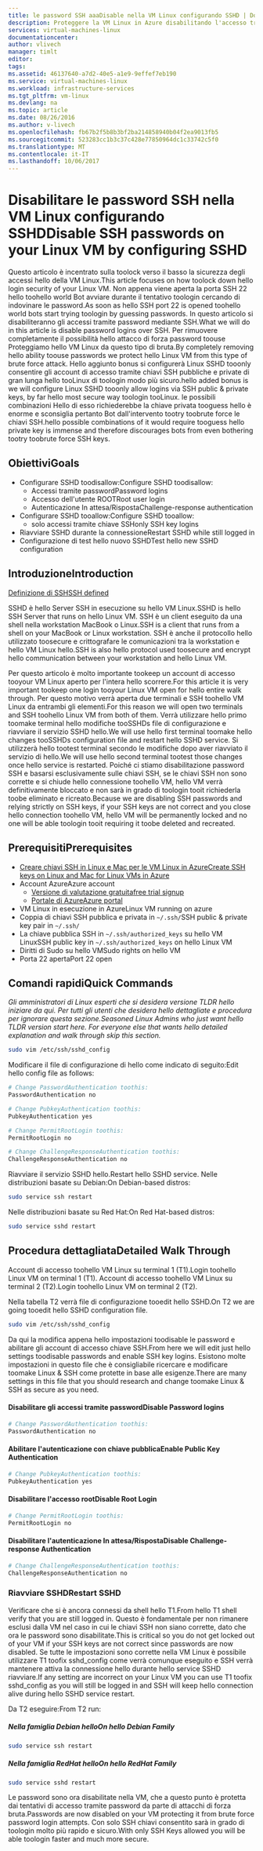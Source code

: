 ```yaml
---
title: le password SSH aaaDisable nella VM Linux configurando SSHD | Documenti Microsoft
description: Proteggere la VM Linux in Azure disabilitando l'accesso tramite password per SSH.
services: virtual-machines-linux
documentationcenter: 
author: vlivech
manager: timlt
editor: 
tags: 
ms.assetid: 46137640-a7d2-40e5-a1e9-9effef7eb190
ms.service: virtual-machines-linux
ms.workload: infrastructure-services
ms.tgt_pltfrm: vm-linux
ms.devlang: na
ms.topic: article
ms.date: 08/26/2016
ms.author: v-livech
ms.openlocfilehash: fb67b2f5b8b3bf2ba214858940b04f2ea9013fb5
ms.sourcegitcommit: 523283cc1b3c37c428e77850964dc1c33742c5f0
ms.translationtype: MT
ms.contentlocale: it-IT
ms.lasthandoff: 10/06/2017
---
```

# <a name="disable-ssh-passwords-on-your-linux-vm-by-configuring-sshd"></a><span data-ttu-id="894f7-103">Disabilitare le password SSH nella VM Linux configurando SSHD</span><span class="sxs-lookup"><span data-stu-id="894f7-103">Disable SSH passwords on your Linux VM by configuring SSHD</span></span>
<span data-ttu-id="894f7-104">Questo articolo è incentrato sulla toolock verso il basso la sicurezza degli accessi hello della VM Linux.</span><span class="sxs-lookup"><span data-stu-id="894f7-104">This article focuses on how toolock down hello login security of your Linux VM.</span></span>  <span data-ttu-id="894f7-105">Non appena viene aperta la porta SSH 22 hello toohello world Bot avviare durante il tentativo toologin cercando di indovinare le password.</span><span class="sxs-lookup"><span data-stu-id="894f7-105">As soon as hello SSH port 22 is opened toohello world bots start trying toologin by guessing passwords.</span></span>  <span data-ttu-id="894f7-106">In questo articolo si disabiliteranno gli accessi tramite password mediante SSH.</span><span class="sxs-lookup"><span data-stu-id="894f7-106">What we will do in this article is disable password logins over SSH.</span></span>  <span data-ttu-id="894f7-107">Per rimuovere completamente il possibilità hello attacco di forza password toouse Proteggiamo hello VM Linux da questo tipo di bruta.</span><span class="sxs-lookup"><span data-stu-id="894f7-107">By completely removing hello ability toouse passwords we protect hello Linux VM from this type of brute force attack.</span></span>  <span data-ttu-id="894f7-108">Hello aggiunto bonus si configurerà Linux SSHD tooonly consentire gli account di accesso tramite chiavi SSH pubbliche e private di gran lunga hello tooLinux di toologin modo più sicuro.</span><span class="sxs-lookup"><span data-stu-id="894f7-108">hello added bonus is we will configure Linux SSHD tooonly allow logins via SSH public & private keys, by far hello most secure way toologin tooLinux.</span></span>  <span data-ttu-id="894f7-109">le possibili combinazioni Hello di esso richiederebbe la chiave privata tooguess hello è enorme e sconsiglia pertanto Bot dall'intervento tootry toobrute force le chiavi SSH.</span><span class="sxs-lookup"><span data-stu-id="894f7-109">hello possible combinations of it would require tooguess hello private key is immense and therefore discourages bots from even bothering tootry toobrute force SSH keys.</span></span>

## <a name="goals"></a><span data-ttu-id="894f7-110">Obiettivi</span><span class="sxs-lookup"><span data-stu-id="894f7-110">Goals</span></span>
* <span data-ttu-id="894f7-111">Configurare SSHD toodisallow:</span><span class="sxs-lookup"><span data-stu-id="894f7-111">Configure SSHD toodisallow:</span></span>
  * <span data-ttu-id="894f7-112">Accessi tramite password</span><span class="sxs-lookup"><span data-stu-id="894f7-112">Password logins</span></span>
  * <span data-ttu-id="894f7-113">Accesso dell'utente ROOT</span><span class="sxs-lookup"><span data-stu-id="894f7-113">Root user login</span></span>
  * <span data-ttu-id="894f7-114">Autenticazione In attesa/Risposta</span><span class="sxs-lookup"><span data-stu-id="894f7-114">Challenge-response authentication</span></span>
* <span data-ttu-id="894f7-115">Configurare SSHD tooallow:</span><span class="sxs-lookup"><span data-stu-id="894f7-115">Configure SSHD tooallow:</span></span>
  * <span data-ttu-id="894f7-116">solo accessi tramite chiave SSH</span><span class="sxs-lookup"><span data-stu-id="894f7-116">only SSH key logins</span></span>
* <span data-ttu-id="894f7-117">Riavviare SSHD durante la connessione</span><span class="sxs-lookup"><span data-stu-id="894f7-117">Restart SSHD while still logged in</span></span>
* <span data-ttu-id="894f7-118">Configurazione di test hello nuovo SSHD</span><span class="sxs-lookup"><span data-stu-id="894f7-118">Test hello new SSHD configuration</span></span>

## <a name="introduction"></a><span data-ttu-id="894f7-119">Introduzione</span><span class="sxs-lookup"><span data-stu-id="894f7-119">Introduction</span></span>
[<span data-ttu-id="894f7-120">Definizione di SSH</span><span class="sxs-lookup"><span data-stu-id="894f7-120">SSH defined</span></span>](https://en.wikipedia.org/wiki/Secure_Shell)

<span data-ttu-id="894f7-121">SSHD è hello Server SSH in esecuzione su hello VM Linux.</span><span class="sxs-lookup"><span data-stu-id="894f7-121">SSHD is hello SSH Server that runs on hello Linux VM.</span></span>  <span data-ttu-id="894f7-122">SSH è un client eseguito da una shell nella workstation MacBook o Linux.</span><span class="sxs-lookup"><span data-stu-id="894f7-122">SSH is a client that runs from a shell on your MacBook or Linux workstation.</span></span>  <span data-ttu-id="894f7-123">SSH è anche il protocollo hello utilizzato toosecure e crittografare le comunicazioni tra la workstation e hello VM Linux hello.</span><span class="sxs-lookup"><span data-stu-id="894f7-123">SSH is also hello protocol used toosecure and encrypt hello communication between your workstation and hello Linux VM.</span></span>

<span data-ttu-id="894f7-124">Per questo articolo è molto importante tookeep un account di accesso tooyour VM Linux aperto per l'intera hello scorrere.</span><span class="sxs-lookup"><span data-stu-id="894f7-124">For this article it is very important tookeep one login tooyour Linux VM open for hello entire walk through.</span></span>  <span data-ttu-id="894f7-125">Per questo motivo verrà aperta due terminali e SSH toohello VM Linux da entrambi gli elementi.</span><span class="sxs-lookup"><span data-stu-id="894f7-125">For this reason we will open two terminals and SSH toohello Linux VM from both of them.</span></span>  <span data-ttu-id="894f7-126">Verrà utilizzare hello primo toomake terminal hello modifiche tooSSHDs file di configurazione e riavviare il servizio SSHD hello.</span><span class="sxs-lookup"><span data-stu-id="894f7-126">We will use hello first terminal toomake hello changes tooSSHDs configuration file and restart hello SSHD service.</span></span>  <span data-ttu-id="894f7-127">Si utilizzerà hello tootest terminal secondo le modifiche dopo aver riavviato il servizio di hello.</span><span class="sxs-lookup"><span data-stu-id="894f7-127">We will use hello second terminal tootest those changes once hello service is restarted.</span></span>  <span data-ttu-id="894f7-128">Poiché ci stiamo disabilitazione password SSH e basarsi esclusivamente sulle chiavi SSH, se le chiavi SSH non sono corrette e si chiude hello connessione toohello VM, hello VM verrà definitivamente bloccato e non sarà in grado di toologin tooit richiederla toobe eliminato e ricreato.</span><span class="sxs-lookup"><span data-stu-id="894f7-128">Because we are disabling SSH passwords and relying strictly on SSH keys, if your SSH keys are not correct and you close hello connection toohello VM, hello VM will be permanently locked and no one will be able toologin tooit requiring it toobe deleted and recreated.</span></span>

## <a name="prerequisites"></a><span data-ttu-id="894f7-129">Prerequisiti</span><span class="sxs-lookup"><span data-stu-id="894f7-129">Prerequisites</span></span>
* [<span data-ttu-id="894f7-130">Creare chiavi SSH in Linux e Mac per le VM Linux in Azure</span><span class="sxs-lookup"><span data-stu-id="894f7-130">Create SSH keys on Linux and Mac for Linux VMs in Azure</span></span>](mac-create-ssh-keys.md?toc=%2fazure%2fvirtual-machines%2flinux%2ftoc.json)
* <span data-ttu-id="894f7-131">Account Azure</span><span class="sxs-lookup"><span data-stu-id="894f7-131">Azure account</span></span>
  * [<span data-ttu-id="894f7-132">Versione di valutazione gratuita</span><span class="sxs-lookup"><span data-stu-id="894f7-132">free trial signup</span></span>](https://azure.microsoft.com/pricing/free-trial/)
  * [<span data-ttu-id="894f7-133">Portale di Azure</span><span class="sxs-lookup"><span data-stu-id="894f7-133">Azure portal</span></span>](http://portal.azure.com)
* <span data-ttu-id="894f7-134">VM Linux in esecuzione in Azure</span><span class="sxs-lookup"><span data-stu-id="894f7-134">Linux VM running on azure</span></span>
* <span data-ttu-id="894f7-135">Coppia di chiavi SSH pubblica e privata in `~/.ssh/`</span><span class="sxs-lookup"><span data-stu-id="894f7-135">SSH public & private key pair in `~/.ssh/`</span></span>
* <span data-ttu-id="894f7-136">La chiave pubblica SSH in `~/.ssh/authorized_keys` su hello VM Linux</span><span class="sxs-lookup"><span data-stu-id="894f7-136">SSH public key in `~/.ssh/authorized_keys` on hello Linux VM</span></span>
* <span data-ttu-id="894f7-137">Diritti di Sudo su hello VM</span><span class="sxs-lookup"><span data-stu-id="894f7-137">Sudo rights on hello VM</span></span>
* <span data-ttu-id="894f7-138">Porta 22 aperta</span><span class="sxs-lookup"><span data-stu-id="894f7-138">Port 22 open</span></span>

## <a name="quick-commands"></a><span data-ttu-id="894f7-139">Comandi rapidi</span><span class="sxs-lookup"><span data-stu-id="894f7-139">Quick Commands</span></span>
<span data-ttu-id="894f7-140">*Gli amministratori di Linux esperti che si desidera versione TLDR hello iniziare da qui.  Per tutti gli utenti che desidera hello dettagliate e procedura per ignorare questa sezione.*</span><span class="sxs-lookup"><span data-stu-id="894f7-140">*Seasoned Linux Admins who just want hello TLDR version start here.  For everyone else that wants hello detailed explanation and walk through skip this section.*</span></span>

```bash
sudo vim /etc/ssh/sshd_config
```

<span data-ttu-id="894f7-141">Modificare il file di configurazione di hello come indicato di seguito:</span><span class="sxs-lookup"><span data-stu-id="894f7-141">Edit hello config file as follows:</span></span>

```sh
# Change PasswordAuthentication toothis:
PasswordAuthentication no

# Change PubkeyAuthentication toothis:
PubkeyAuthentication yes

# Change PermitRootLogin toothis:
PermitRootLogin no

# Change ChallengeResponseAuthentication toothis:
ChallengeResponseAuthentication no
```

<span data-ttu-id="894f7-142">Riavviare il servizio SSHD hello.</span><span class="sxs-lookup"><span data-stu-id="894f7-142">Restart hello SSHD service.</span></span> <span data-ttu-id="894f7-143">Nelle distribuzioni basate su Debian:</span><span class="sxs-lookup"><span data-stu-id="894f7-143">On Debian-based distros:</span></span>

```bash
sudo service ssh restart
```

<span data-ttu-id="894f7-144">Nelle distribuzioni basate su Red Hat:</span><span class="sxs-lookup"><span data-stu-id="894f7-144">On Red Hat-based distros:</span></span>

```bash
sudo service sshd restart
```

## <a name="detailed-walk-through"></a><span data-ttu-id="894f7-145">Procedura dettagliata</span><span class="sxs-lookup"><span data-stu-id="894f7-145">Detailed Walk Through</span></span>
<span data-ttu-id="894f7-146">Account di accesso toohello VM Linux su terminal 1 (T1).</span><span class="sxs-lookup"><span data-stu-id="894f7-146">Login toohello Linux VM on terminal 1 (T1).</span></span>  <span data-ttu-id="894f7-147">Account di accesso toohello VM Linux su terminal 2 (T2).</span><span class="sxs-lookup"><span data-stu-id="894f7-147">Login toohello Linux VM on terminal 2 (T2).</span></span>

<span data-ttu-id="894f7-148">Nella tabella T2 verrà file di configurazione tooedit hello SSHD.</span><span class="sxs-lookup"><span data-stu-id="894f7-148">On T2 we are going tooedit hello SSHD configuration file.</span></span>  

```bash
sudo vim /etc/ssh/sshd_config
```

<span data-ttu-id="894f7-149">Da qui la modifica appena hello impostazioni toodisable le password e abilitare gli account di accesso chiave SSH.</span><span class="sxs-lookup"><span data-stu-id="894f7-149">From here we will edit just hello settings toodisable passwords and enable SSH key logins.</span></span>  <span data-ttu-id="894f7-150">Esistono molte impostazioni in questo file che è consigliabile ricercare e modificare toomake Linux & SSH come protette in base alle esigenze.</span><span class="sxs-lookup"><span data-stu-id="894f7-150">There are many settings in this file that you should research and change toomake Linux & SSH as secure as you need.</span></span>

#### <a name="disable-password-logins"></a><span data-ttu-id="894f7-151">Disabilitare gli accessi tramite password</span><span class="sxs-lookup"><span data-stu-id="894f7-151">Disable Password logins</span></span>

```sh
# Change PasswordAuthentication toothis:
PasswordAuthentication no
```

#### <a name="enable-public-key-authentication"></a><span data-ttu-id="894f7-152">Abilitare l'autenticazione con chiave pubblica</span><span class="sxs-lookup"><span data-stu-id="894f7-152">Enable Public Key Authentication</span></span>

```sh
# Change PubkeyAuthentication toothis:
PubkeyAuthentication yes
```

#### <a name="disable-root-login"></a><span data-ttu-id="894f7-153">Disabilitare l'accesso root</span><span class="sxs-lookup"><span data-stu-id="894f7-153">Disable Root Login</span></span>

```sh
# Change PermitRootLogin toothis:
PermitRootLogin no
```

#### <a name="disable-challenge-response-authentication"></a><span data-ttu-id="894f7-154">Disabilitare l'autenticazione In attesa/Risposta</span><span class="sxs-lookup"><span data-stu-id="894f7-154">Disable Challenge-response Authentication</span></span>
```sh
# Change ChallengeResponseAuthentication toothis:
ChallengeResponseAuthentication no
```

### <a name="restart-sshd"></a><span data-ttu-id="894f7-155">Riavviare SSHD</span><span class="sxs-lookup"><span data-stu-id="894f7-155">Restart SSHD</span></span>
<span data-ttu-id="894f7-156">Verificare che si è ancora connessi da shell hello T1.</span><span class="sxs-lookup"><span data-stu-id="894f7-156">From hello T1 shell verify that you are still logged in.</span></span>  <span data-ttu-id="894f7-157">Questo è fondamentale per non rimanere esclusi dalla VM nel caso in cui le chiavi SSH non siano corrette, dato che ora le password sono disabilitate.</span><span class="sxs-lookup"><span data-stu-id="894f7-157">This is critical so you do not get locked out of your VM if your SSH keys are not correct since passwords are now disabled.</span></span>  <span data-ttu-id="894f7-158">Se tutte le impostazioni sono corrette nella VM Linux è possibile utilizzare T1 toofix sshd_config come verrà comunque eseguito e SSH verrà mantenere attiva la connessione hello durante hello service SSHD riavviare.</span><span class="sxs-lookup"><span data-stu-id="894f7-158">If any setting are incorrect on your Linux VM you can use T1 toofix sshd_config as you will still be logged in and SSH will keep hello connection alive during hello SSHD service restart.</span></span>

<span data-ttu-id="894f7-159">Da T2 eseguire:</span><span class="sxs-lookup"><span data-stu-id="894f7-159">From T2 run:</span></span>

##### <a name="on-hello-debian-family"></a><span data-ttu-id="894f7-160">Nella famiglia Debian hello</span><span class="sxs-lookup"><span data-stu-id="894f7-160">On hello Debian Family</span></span>
```bash
sudo service ssh restart
```

##### <a name="on-hello-redhat-family"></a><span data-ttu-id="894f7-161">Nella famiglia RedHat hello</span><span class="sxs-lookup"><span data-stu-id="894f7-161">On hello RedHat Family</span></span>
```bash
sudo service sshd restart
```

<span data-ttu-id="894f7-162">Le password sono ora disabilitate nella VM, che a questo punto è protetta dai tentativi di accesso tramite password da parte di attacchi di forza bruta.</span><span class="sxs-lookup"><span data-stu-id="894f7-162">Passwords are now disabled on your VM protecting it from brute force password login attempts.</span></span>  <span data-ttu-id="894f7-163">Con solo SSH chiavi consentito sarà in grado di toologin molto più rapido e sicuro.</span><span class="sxs-lookup"><span data-stu-id="894f7-163">With only SSH Keys allowed you will be able toologin faster and much more secure.</span></span>

